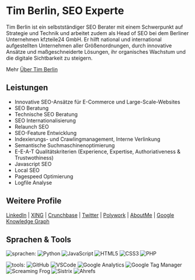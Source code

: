 <div itemscope itemtype="https://schema.org/Person">
    <h1>
        <span itemprop="name">Tim Berlin</span>, 
        <span itemprop="hasOccupation" itemscope itemtype="https://schema.org/Occupation">SEO Experte</span>
    </h1>
    <p itemprop="description">
        Tim Berlin ist ein selbstständiger SEO Berater mit einem Schwerpunkt auf Strategie und Technik und arbeitet zudem als Head of SEO bei dem Berliner Unternehmen kfzteile24 GmbH. Er hilft national und international aufgestellten Unternehmen aller Größenordnungen, durch innovative Ansätze und maßgeschneiderte Lösungen, ihr organisches Wachstum und die digitale Sichtbarkeit zu steigern.
    </p>
    <p>
        Mehr <a href="https://timberlin.de/ueber-mich/" target="_blank" rel="noopener" itemprop="url">Über Tim Berlin</a>
    </p>
    <h2>Leistungen</h2>
    <div itemprop="hasOfferCatalog" itemscope itemtype="https://schema.org/OfferCatalog">
        <ul>
            <li itemprop="itemListElement" itemscope itemtype="https://schema.org/Service">
                <span itemprop="name">Innovative SEO-Ansätze für E-Commerce und Large-Scale-Websites</span>
            </li>
            <li itemprop="itemListElement" itemscope itemtype="https://schema.org/Service">
                <span itemprop="name">SEO Beratung</span>
            </li>
            <li itemprop="itemListElement" itemscope itemtype="https://schema.org/Service">
                <span itemprop="name">Technische SEO Beratung</span>
            </li>
            <li itemprop="itemListElement" itemscope itemtype="https://schema.org/Service">
                <span itemprop="name">SEO Internationalisierung</span>
            </li>
            <li itemprop="itemListElement" itemscope itemtype="https://schema.org/Service">
                <span itemprop="name">Relaunch SEO</span>
            </li>
            <li itemprop="itemListElement" itemscope itemtype="https://schema.org/Service">
                <span itemprop="name">SEO-Feature Entwicklung</span>
            </li>
            <li itemprop="itemListElement" itemscope itemtype="https://schema.org/Service">
                <span itemprop="name">Indexierungs- und Crawlingmanagement, Interne Verlinkung</span>
            </li>
            <li itemprop="itemListElement" itemscope itemtype="https://schema.org/Service">
                <span itemprop="name">Semantische Suchmaschinenoptimierung</span>
            </li>
            <li itemprop="itemListElement" itemscope itemtype="https://schema.org/Service">
                <span itemprop="name">E-E-A-T Qualitätskriterien (Experience, Expertise, Authoriativeness & Trustwothiness)</span>
            </li>
            <li itemprop="itemListElement" itemscope itemtype="https://schema.org/Service">
                <span itemprop="name">Javascript SEO</span>
            </li>
            <li itemprop="itemListElement" itemscope itemtype="https://schema.org/Service">
                <span itemprop="name">Local SEO</span>
            </li>
            <li itemprop="itemListElement" itemscope itemtype="https://schema.org/Service">
                <span itemprop="name">Pagespeed Optimierung</span>
            </li>
            <li itemprop="itemListElement" itemscope itemtype="https://schema.org/Service">
                <span itemprop="name">Logfile Analyse</span>
            </li>
        </ul>
    </div>
    <h2>Weitere Profile</h2>
    <div class="textblock">
        <p>
            <a href="https://de.linkedin.com/in/timberlin" target="_blank" rel="noopener" itemprop="sameAs">LinkedIn</a> | 
            <a href="https://www.xing.com/profile/Tim_Berlin" target="_blank" rel="noopener" itemprop="sameAs">XING</a> | 
            <a href="https://www.crunchbase.com/person/tim-berlin" target="_blank" rel="noopener" itemprop="sameAs">Crunchbase</a> | 
            <a href="https://twitter.com/tb_berlin" target="_blank" rel="noopener" itemprop="sameAs">Twitter</a> | 
            <a href="https://www.polywork.com/tim_berlin" target="_blank" rel="noopener" itemprop="sameAs">Polywork</a> | 
            <a href="https://about.me/timberlin" target="_blank" rel="noopener" itemprop="sameAs">AboutMe</a> | 
            <a href="https://www.google.com/search?kgmid=/g/11kpr0db52" target="_blank" rel="noopener" itemprop="sameAs">Google Knowledge Graph</a>
        </p>
    </div>
</div>
<h2>Sprachen & Tools</h2>

![sprachen:](https://img.shields.io/badge/sprachen%3A-111111?style=flat-square&labelColor=111111&color=111111)
![Python](https://img.shields.io/badge/-Python-2C3E50?style=flat-square&logo=python&logoColor=7f8c8d&labelColor=34495e&color=34495e)
![JavaScript](https://img.shields.io/badge/-JavaScript-2C3E50?style=flat-square&logo=javascript&logoColor=7f8c8d&labelColor=34495e&color=34495e)
![HTML5](https://img.shields.io/badge/-HTML5-2C3E50?style=flat-square&logo=html5&logoColor=7f8c8d&labelColor=34495e&color=34495e)
![CSS3](https://img.shields.io/badge/-CSS3-2C3E50?style=flat-square&logo=css3&logoColor=7f8c8d&labelColor=34495e&color=34495e)
![PHP](https://img.shields.io/badge/-PHP-2C3E50?style=flat-square&logo=php&logoColor=7f8c8d&labelColor=34495e&color=34495e)

![tools:](https://img.shields.io/badge/tools%3A-111111?style=flat-square&labelColor=111111&color=111111)
![GitHub](https://img.shields.io/badge/GitHub-2C3E50?style=flat-square&logo=github&logoColor=7f8c8d&color=2C3E50)
![VSCode](https://img.shields.io/badge/VSCode-2C3E50?style=flat-square&logo=visual-studio-code&logoColor=7f8c8d&color=2C3E50)
![Google Analytics](https://img.shields.io/badge/GoogleAnalytics-2C3E50?style=flat-square&logo=google-analytics&logoColor=7f8c8d&color=2C3E50)
![Google Tag Manager](https://img.shields.io/badge/GoogleTagManager-2C3E50?style=flat-square&logo=google-tag-manager&logoColor=7f8c8d&color=2C3E50)
![Screaming Frog](https://img.shields.io/badge/ScreamingFrog-2C3E50?style=flat-square&color=2C3E50)
![Sistrix](https://img.shields.io/badge/Sistrix-2C3E50?style=flat-square&color=2C3E50)
![Ahrefs](https://img.shields.io/badge/Ahrefs-2C3E50?style=flat-square&color=2C3E50)
